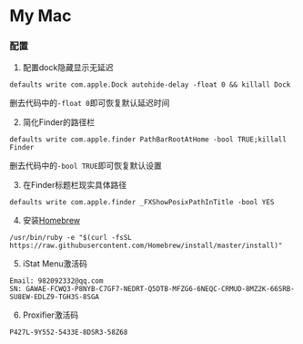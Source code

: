 # My Mac

### 配置

1. 配置dock隐藏显示无延迟

```
defaults write com.apple.Dock autohide-delay -float 0 && killall Dock
```

  删去代码中的`-float 0`即可恢复默认延迟时间

2. 简化Finder的路径栏

```
defaults write com.apple.finder PathBarRootAtHome -bool TRUE;killall Finder
```

删去代码中的`-bool TRUE`即可恢复默认设置

3. 在Finder标题栏现实具体路径

```
defaults write com.apple.finder _FXShowPosixPathInTitle -bool YES
```

4. 安装[Homebrew](https://brew.sh/index_zh-cn)
```
/usr/bin/ruby -e "$(curl -fsSL https://raw.githubusercontent.com/Homebrew/install/master/install)"
```
5. iStat Menu激活码

```
Email: 982092332@qq.com 
SN: GAWAE-FCWQ3-P8NYB-C7GF7-NEDRT-Q5DTB-MFZG6-6NEQC-CRMUD-8MZ2K-66SRB-SU8EW-EDLZ9-TGH3S-8SGA 
```

6. Proxifier激活码

```
P427L-9Y552-5433E-8DSR3-58Z68
```


